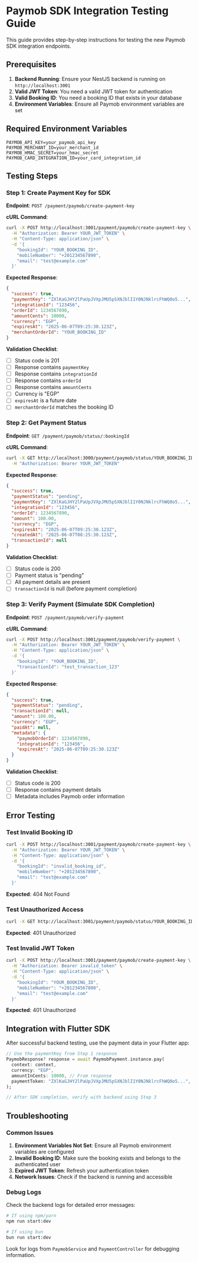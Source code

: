 # Paymob SDK Integration Testing Guide

This guide provides step-by-step instructions for testing the new Paymob SDK integration endpoints.

## Prerequisites

1. **Backend Running**: Ensure your NestJS backend is running on `http://localhost:3001`
2. **Valid JWT Token**: You need a valid JWT token for authentication
3. **Valid Booking ID**: You need a booking ID that exists in your database
4. **Environment Variables**: Ensure all Paymob environment variables are set

## Required Environment Variables

```env
PAYMOB_API_KEY=your_paymob_api_key
PAYMOB_MERCHANT_ID=your_merchant_id
PAYMOB_HMAC_SECRET=your_hmac_secret
PAYMOB_CARD_INTEGRATION_ID=your_card_integration_id
```

## Testing Steps

### Step 1: Create Payment Key for SDK

**Endpoint**: `POST /payment/paymob/create-payment-key`

**cURL Command**:
```bash
curl -X POST http://localhost:3001/payment/paymob/create-payment-key \
  -H "Authorization: Bearer YOUR_JWT_TOKEN" \
  -H "Content-Type: application/json" \
  -d '{
    "bookingId": "YOUR_BOOKING_ID",
    "mobileNumber": "+201234567890",
    "email": "test@example.com"
  }'
```

**Expected Response**:
```json
{
  "success": true,
  "paymentKey": "ZXlKaGJHY2lPaUpJVXpJMU5pSXNJblI1Y0NJNklrcFhWQ0o5...",
  "integrationId": "123456",
  "orderId": 1234567890,
  "amountCents": 10000,
  "currency": "EGP",
  "expiresAt": "2025-06-07T09:25:30.123Z",
  "merchantOrderId": "YOUR_BOOKING_ID"
}
```

**Validation Checklist**:
- [ ] Status code is 201
- [ ] Response contains `paymentKey`
- [ ] Response contains `integrationId`
- [ ] Response contains `orderId`
- [ ] Response contains `amountCents`
- [ ] Currency is "EGP"
- [ ] `expiresAt` is a future date
- [ ] `merchantOrderId` matches the booking ID

### Step 2: Get Payment Status

**Endpoint**: `GET /payment/paymob/status/:bookingId`

**cURL Command**:
```bash
curl -X GET http://localhost:3000/payment/paymob/status/YOUR_BOOKING_ID \
  -H "Authorization: Bearer YOUR_JWT_TOKEN"
```

**Expected Response**:
```json
{
  "success": true,
  "paymentStatus": "pending",
  "paymentKey": "ZXlKaGJHY2lPaUpJVXpJMU5pSXNJblI1Y0NJNklrcFhWQ0o5...",
  "integrationId": "123456",
  "orderId": 1234567890,
  "amount": 100.00,
  "currency": "EGP",
  "expiresAt": "2025-06-07T09:25:30.123Z",
  "createdAt": "2025-06-07T08:25:30.123Z",
  "transactionId": null
}
```

**Validation Checklist**:
- [ ] Status code is 200
- [ ] Payment status is "pending"
- [ ] All payment details are present
- [ ] `transactionId` is null (before payment completion)

### Step 3: Verify Payment (Simulate SDK Completion)

**Endpoint**: `POST /payment/paymob/verify-payment`

**cURL Command**:
```bash
curl -X POST http://localhost:3001/payment/paymob/verify-payment \
  -H "Authorization: Bearer YOUR_JWT_TOKEN" \
  -H "Content-Type: application/json" \
  -d '{
    "bookingId": "YOUR_BOOKING_ID",
    "transactionId": "test_transaction_123"
  }'
```

**Expected Response**:
```json
{
  "success": true,
  "paymentStatus": "pending",
  "transactionId": null,
  "amount": 100.00,
  "currency": "EGP",
  "paidAt": null,
  "metadata": {
    "paymobOrderId": 1234567890,
    "integrationId": "123456",
    "expiresAt": "2025-06-07T09:25:30.123Z"
  }
}
```

**Validation Checklist**:
- [ ] Status code is 200
- [ ] Response contains payment details
- [ ] Metadata includes Paymob order information

## Error Testing

### Test Invalid Booking ID

```bash
curl -X POST http://localhost:3001/payment/paymob/create-payment-key \
  -H "Authorization: Bearer YOUR_JWT_TOKEN" \
  -H "Content-Type: application/json" \
  -d '{
    "bookingId": "invalid_booking_id",
    "mobileNumber": "+201234567890",
    "email": "test@example.com"
  }'
```

**Expected**: 404 Not Found

### Test Unauthorized Access

```bash
curl -X GET http://localhost:3001/payment/paymob/status/YOUR_BOOKING_ID
```

**Expected**: 401 Unauthorized

### Test Invalid JWT Token

```bash
curl -X POST http://localhost:3001/payment/paymob/create-payment-key \
  -H "Authorization: Bearer invalid_token" \
  -H "Content-Type: application/json" \
  -d '{
    "bookingId": "YOUR_BOOKING_ID",
    "mobileNumber": "+201234567890",
    "email": "test@example.com"
  }'
```

**Expected**: 401 Unauthorized

## Integration with Flutter SDK

After successful backend testing, use the payment data in your Flutter app:

```dart
// Use the paymentKey from Step 1 response
PaymobResponse? response = await PaymobPayment.instance.pay(
  context: context,
  currency: "EGP",
  amountInCents: 10000, // From response
  paymentToken: "ZXlKaGJHY2lPaUpJVXpJMU5pSXNJblI1Y0NJNklrcFhWQ0o5...", // From response
);

// After SDK completion, verify with backend using Step 3
```

## Troubleshooting

### Common Issues

1. **Environment Variables Not Set**: Ensure all Paymob environment variables are configured
2. **Invalid Booking ID**: Make sure the booking exists and belongs to the authenticated user
3. **Expired JWT Token**: Refresh your authentication token
4. **Network Issues**: Check if the backend is running and accessible

### Debug Logs

Check the backend logs for detailed error messages:
```bash
# If using npm/yarn
npm run start:dev

# If using bun
bun run start:dev
```

Look for logs from `PaymobService` and `PaymentController` for debugging information.
